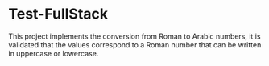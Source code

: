 # Test-FullStack
This project implements the conversion from Roman to Arabic numbers,  it is validated that the values ​​correspond to a Roman number that can be written  in uppercase or lowercase.
